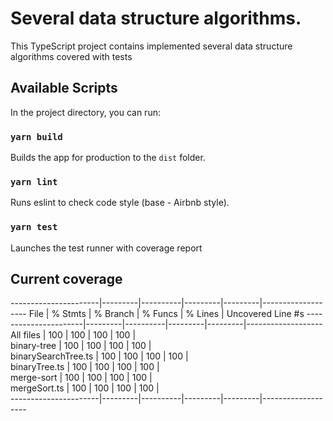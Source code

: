 # Several data structure algorithms.

This TypeScript project contains implemented several data structure algorithms covered with tests

## Available Scripts

In the project directory, you can run:

### `yarn build`

Builds the app for production to the `dist` folder.

### `yarn lint`

Runs eslint to check code style (base - Airbnb style).

### `yarn test`

Launches the test runner with coverage report

## Current coverage

----------------------|---------|----------|---------|---------|-------------------
File                  | % Stmts | % Branch | % Funcs | % Lines | Uncovered Line #s 
----------------------|---------|----------|---------|---------|-------------------
All files             |     100 |      100 |     100 |     100 |                   
 binary-tree          |     100 |      100 |     100 |     100 |                   
  binarySearchTree.ts |     100 |      100 |     100 |     100 |                   
  binaryTree.ts       |     100 |      100 |     100 |     100 |                   
 merge-sort           |     100 |      100 |     100 |     100 |                   
  mergeSort.ts        |     100 |      100 |     100 |     100 |                   
----------------------|---------|----------|---------|---------|-------------------
